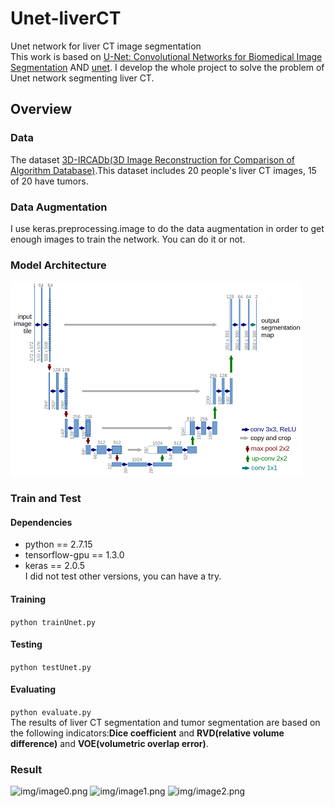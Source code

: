 # Unet-liverCT
Unet network for liver CT image segmentation  
This work is based on [U-Net: Convolutional Networks for Biomedical Image Segmentation](https://lmb.informatik.uni-freiburg.de/people/ronneber/u-net/)
AND [unet](https://github.com/zhixuhao/unet). I develop the whole project to solve the problem of Unet network segmenting liver CT.
## Overview
### Data
The dataset [3D-IRCADb(3D Image Reconstruction for Comparison of Algorithm Database)](https://www.ircad.fr/research/computer/).This dataset
includes 20 people's liver CT images, 15 of 20 have tumors.
### Data Augmentation
I use keras.preprocessing.image to do the data augmentation in order to get enough images to train the network. You can do it or not.
### Model Architecture
![img/u-net-architecture.png](img/u-net-architecture.png)
### Train and Test
#### Dependencies
+ python == 2.7.15
+ tensorflow-gpu == 1.3.0
+ keras == 2.0.5  
I did not test other versions, you can have a try.
#### Training

```python trainUnet.py```
#### Testing
```python testUnet.py```
#### Evaluating
```python evaluate.py```  
The results of liver CT segmentation and tumor segmentation are based on the following indicators:**Dice coefficient** and **RVD(relative volume difference)** and **VOE(volumetric overlap error)**.
### Result
![img/image0.png](img/image0.png)
![img/image1.png](img/image1.png)
![img/image2.png](img/image2.png)

